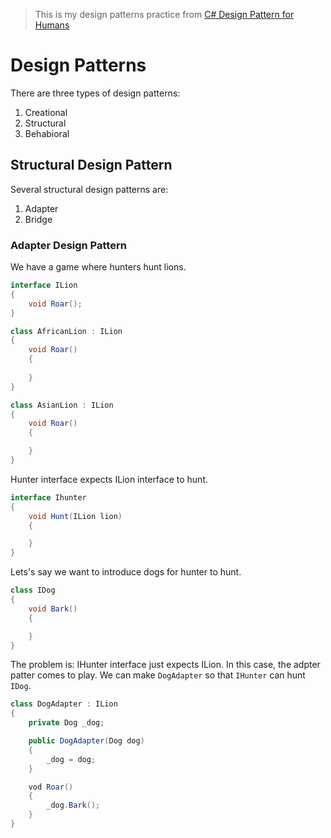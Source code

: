 > This is my design patterns practice from [C# Design Pattern for Humans](https://github.com/anupavanm/csharp-design-patterns-for-humans)

# Design Patterns
There are three types of design patterns:
1. Creational
2. Structural
3. Behabioral


## Structural Design Pattern
Several structural design patterns are:
1. Adapter
2. Bridge

### Adapter Design Pattern
We have a game where hunters hunt lions.

```C#
interface ILion
{
    void Roar();
}

class AfricanLion : ILion
{
    void Roar()
    {
        
    }
}

class AsianLion : ILion
{
    void Roar()
    {

    }
}
```

Hunter interface expects ILion interface to hunt.

```C#
interface Ihunter
{
    void Hunt(ILion lion)
    {

    }
}
```

Lets's say we want to introduce dogs for hunter to hunt.

```C#
class IDog
{
    void Bark()
    {

    }
}
```

The problem is: IHunter interface just expects ILion. In this case, the adpter patter comes to play. We can make `DogAdapter` so that `IHunter` can hunt `IDog`.

```C#
class DogAdapter : ILion
{
    private Dog _dog;

    public DogAdapter(Dog dog)
    {
        _dog = dog;
    }

    vod Roar()
    {
        _dog.Bark();
    }
}
```